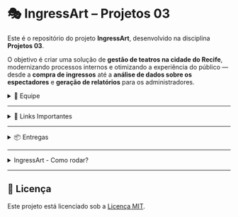 # 🎭 IngressArt – Projetos 03

Este é o repositório do projeto **IngressArt**, desenvolvido na disciplina **Projetos 03**.

O objetivo é criar uma solução de **gestão de teatros na cidade do Recife**, modernizando processos internos e otimizando a experiência do público — desde a **compra de ingressos** até a **análise de dados sobre os espectadores** e **geração de relatórios** para os administradores.

<details>
<summary>👥 Equipe</summary>

Nosso time é formado por seis integrantes. Abaixo, estão seus respectivos GitHubs e contatos:

- **Bruno Oliveira**  
  GitHub: [bruno-omf](https://github.com/bruno-omf)  
  E-mail: <bomf@cesar.school>

- **Karoline Andrade**  
  GitHub: [kass200](https://github.com/kass200)  
  E-mail: <kass@cesar.school>

- **Jorge Augusto**  
  GitHub: [Jaabsolutaa](https://github.com/Jaabsolutaa)  
  E-mail: <jalv@cesar.school>

- **Maria Luisa**  
  GitHub: [malualbuquerqueb](https://github.com/malualbuquerqueb)  
  E-mail: <mlabc@cesar.school>

- **Matheus Miranda**  
  GitHub: [MatheusMiraEsc](https://github.com/MatheusMiraEsc)  
  E-mail: <mme@cesar.school>

- **Pedro Augusto**  
  GitHub: [pedroooojh](https://github.com/pedroooojh)  
  E-mail: <pascd@cesar.school>

</details>

---

<details>
<summary>🔗 Links Importantes</summary>

- **Google Drive do Projeto**  
  [Acessar Google Drive](https://drive.google.com/drive/folders/1i39c-0Pjjzu1giN-jWWBlgzjGbyWYoW_?usp=sharing)

</details>

---

<details>
<summary>📦 Entregas</summary>

<details>
<summary>📍 Entrega 1</summary>

- **Histórias de Usuário**  
  [Ver Documento](https://docs.google.com/document/d/1xR2WzLU8VZLKRwLLtpqHdbMdx1_yzDKc0HukmepcWw8/edit?usp=sharing)

- **Sketch Inicial (Figma)**  
  [Ver no Figma](https://www.figma.com/board/r7o7DKTGKAZRDjI0sXXUfe/Projetos-3?node-id=0-1&t=j7Ymv4OdVUhpAi1l-1)

- **Protótipo LO-FI**  
  [Ver no Figma](https://www.figma.com/design/4wSNGq8mUJAOu6osnInCal/LO-FI---IngressArt?node-id=0-1&t=PW0UFo2tPWoakhqY-1)

- **Screencast**  
  [Google Drive](https://drive.google.com/file/d/1qsG7LR3z1AAgocyJOQwtKVRx-g7BBCJX/view?usp=drive_link)  
  [YouTube](https://youtu.be/9tPTPO0eYSs)

</details>

<details>
<summary>📍 Entrega 2</summary>
  
- **Diagrama de Classes**  

![Class Diagram2](https://github.com/user-attachments/assets/7a84ccd0-9294-449a-a334-ac31077a0bd0)

- **Screencast das histórias**
 [Google Drive](https://drive.google.com/file/d/1QlMDrYOWScaeN313fvkxH59cj_X_r5WE/view?usp=drive_link)  
 [YouTube](https://youtu.be/Tp9b67hkByM)

</details>

<details>
<summary>📍 Entrega 3</summary>

- Início da implementação das principais funcionalidades  
- Integração entre telas e lógica de dados  
- Testes iniciais e ajustes com base no feedback  
- Apresentação de um MVP funcional

- **Screencast**
 [YouTube](https://www.youtube.com/watch?v=zHXmr4WWMyQ)

</details>

<details>
<summary>📍 Entrega 4</summary>

- Projeto final consolidado  
- Testes completos e validação com usuários  
- Documentação e apresentação final  
- Preparação para publicação ou uso real  

</details>

</details>

---

<details>
<summary> IngressArt - Como rodar?</summary>

## ✅ Requisitos para rodar o projeto

**Requisitos:**

- Java 17 ou superior  
- PostgreSQL instalado e rodando
- Maven ou Gradle configurado
- Um banco de dados criado no PostgreSQL com os seguintes dados:
  - **Nome do banco**: `ingressart`
  - **Usuário**: `postgres`
  - **Senha**: `postgres`
- Scripts `.sql` localizados na pasta `database/`:
  - `create_tables.sql`
  - `schema.sql`
  - `update_schema.sql`!  
- IDE compatível com Java (IntelliJ IDEA, Eclipse, VS Code etc.)
- ⚠️ **IMPORTANTE**: Para a aplicação funcionar corretamente, o banco deve se chamar `ingressart` e o login/senha devem ser `postgres`.

---

## ▶️ Passos para executar o projeto

1. **Clone o repositório:**

   ```bash
   git clone https://github.com/MatheusMiraEsc/projetos-3-si-equipe-3.git
   cd projetos-3-si-equipe-3
   ```

2. **Crie um banco de dados no PostgreSQL:**
  Abra o terminal do PostgreSQL (psql), logue com o usuario postgres e senha postgres e execute o seguinte comando:

   ```sql
   CREATE DATABASE ingressart;
   ```

3. **Configure o banco de dados:**
  Abra o arquivo schema.sql na pasta `src/main/java/ingressart/teatro/database` e execute os comandos SQL contidos nele no terminal do arquivo `App.Java` para criar as tabelas necessárias.
   ```
   psql -U postgres -d ingressart -f database/create_tables.sql
   psql -U postgres -d ingressart -f database/schema.sql
   psql -U postgres -d ingressart -f database/update_schema.sql
    ```

5. **Compile o projeto:**
   No terminal da sua IDE, execute o seguinte comando para compilar o projeto:
   Antes, certifique-se de que o Maven está instalado e configurado corretamente e se você está na pasta raiz do projeto.

   ```bash
   mvn clean install
   ```

6. **Execute o projeto:**
    Após a compilação, execute o seguinte comando para iniciar o projeto:
  
    ```bash
    mvn spring-boot:run    
    ```
    ou
    ```
   java -jar target/ingressart-teatro-1.0.0.jar
    ```
    
8. **Acesse o sistema:**
    Após a execução, o sistema estará disponível no terminal :D

---

### Fluxo de Funcionamento

Acesso Inicial
Ao iniciar o sistema, o usuário escolhe:

- Acessar como Teatro (Administrador)
- Acessar como Cliente
- Acessar sem cadastro
- Sair

Teatro (Administrador)

- Menu disponível:
- 1 - Sobre peças
    - 1 - Cadastrar Peça
    - 2 - Listar Peças
    - 3 - Alterar Peça
    - 4 - Desativar Peça
    - 5 - Reativar Peça
    - 6 - Deletar Peça
    - 0 - Voltar para menu   
- 2 - Cadastrar Sala
    - Cadastro de Nova Sala
    - Digite o nome da sala: 
    - Digite a capacidade da sala (número de assentos): 
- 3 - Cadastrar Sessão
-   - --- Cadastro de Nova Sessão ---
    - --- Lista de Peças ---
    - ID: 1 | Nome:  | Descrição: | Data:  | Hora:  | Valor: 
    - Status - 
    - ID: 2 | Nome:  | Descrição:  | Data:  | Hora:  | Valor: 
    - Status -
    - Digite o ID da peça (evento) para criar a sessão: 2
    
    - Salas disponíveis:
    -  1 - 
    -  2 - 
    -  3 - 
    
    - Digite o ID da sala escolhida: 
    
    - Agora, informe a data e hora da sessão:
    - Dia: 10
    - Mês: 10
    - Ano: 2025
    - Hora (0-23): 10
    - Minuto (0-59): 10

    - Preço do ingresso: 10
- 4 - Listar Salas
- 5 - Ver compradores por peça
- 6 - Ver usuários cadastrados
- 0 - Sair
- Cadastrar Peça
  - Listar Peças
  - Editar Peça
  - Deletar Peça
  - Sair
- Cadastrar Sala
- Listar Salas
- Cadastrar Sessão
- Sair

Detalhes:

- Cada peça está vinculada a uma sala e possui sessões.
- A capacidade da sessão segue a capacidade da sala.
- A edição e exclusão de peças afetam também suas sessões.

Cliente
Acesso pode ser com ou sem login.

- Sem login:
- Visualiza peças cadastradas
- Vê detalhes da peça
- Se quiser comprar ingresso, precisa se cadastrar

- Com login:
- Visualiza peças
- Compra ingresso via simulação PIX
- Recebe comprovante com código

Pode acessar a opção Meus Eventos (em construção)
</details>

---

## 📄 Licença

Este projeto está licenciado sob a [Licença MIT](LICENSE).
